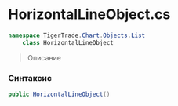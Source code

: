 
# HorizontalLineObject.cs
```csharp
namespace TigerTrade.Chart.Objects.List  
    class HorizontalLineObject
```

> Описание

### Синтаксис
```csharp
public HorizontalLineObject()
```
